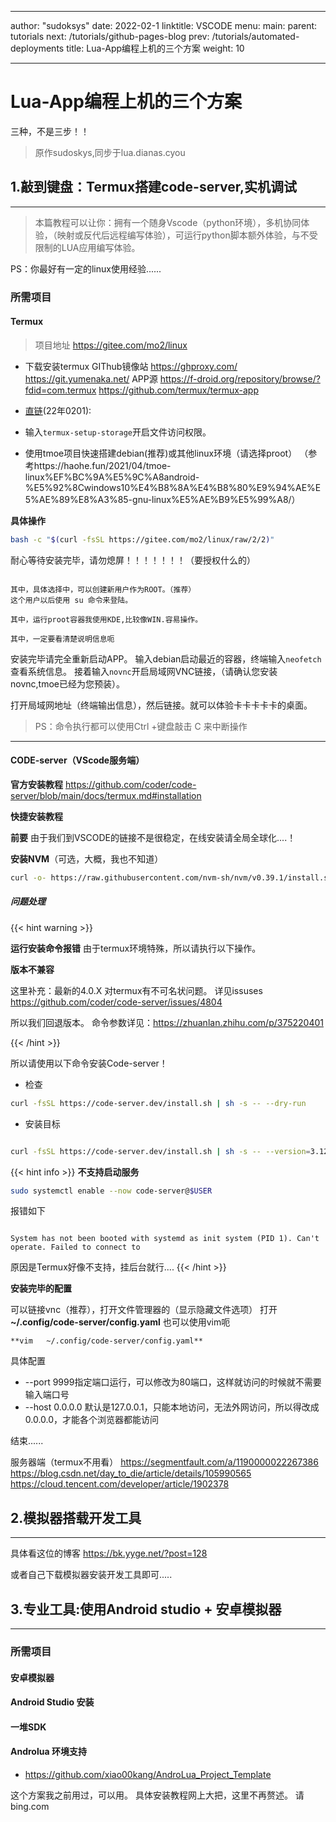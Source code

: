 
---
author: "sudoksys"
date: 2022-02-1
linktitle: VSCODE
menu:
  main:
    parent: tutorials
next: /tutorials/github-pages-blog
prev: /tutorials/automated-deployments
title: Lua-App编程上机的三个方案
weight: 10

---


# Lua-App编程上机的三个方案

三种，不是三步！！

> 原作sudoskys,同步于lua.dianas.cyou

##  1.敲到键盘：Termux搭建code-server,实机调试
-------------

> 本篇教程可以让你：拥有一个随身Vscode（python环境），多机协同体验，（映射或反代后远程编写体验），可运行python脚本额外体验，与不受限制的LUA应用编写体验。

PS：你最好有一定的linux使用经验......

### 所需项目

#### Termux

>项目地址 https://gitee.com/mo2/linux

- 下载安装termux
GIThub镜像站
https://ghproxy.com/
https://git.yumenaka.net/
APP源
https://f-droid.org/repository/browse/?fdid=com.termux
https://github.com/termux/termux-app


- [直链](https://drive.sakura-bbs.cn/api/v3/file/source/34998/com.termux_118.apk?sign=m8OT3cuEy2m7KVqg8U7BXd229aoN2o9Yd7n7dfvZ5vk%3D%3A0)(22年0201):



- 输入```termux-setup-storage```开启文件访问权限。

- 使用tmoe项目快速搭建debian(推荐)或其他linux环境（请选择proot） （参考https://haohe.fun/2021/04/tmoe-linux%EF%BC%9A%E5%9C%A8android-%E5%92%8Cwindows10%E4%B8%8A%E4%B8%80%E9%94%AE%E5%AE%89%E8%A3%85-gnu-linux%E5%AE%B9%E5%99%A8/）


**具体操作**

```bash
bash -c "$(curl -fsSL https://gitee.com/mo2/linux/raw/2/2)"
```

耐心等待安装完毕，请勿熄屏！！！！！！！（要授权什么的）

```

其中，具体选择中，可以创建新用户作为ROOT。（推荐）
这个用户以后使用 su 命令来登陆。

其中，运行proot容器我使用KDE,比较像WIN.容易操作。

其中，一定要看清楚说明信息呃

```

安装完毕请完全重新启动APP。
输入debian启动最近的容器，终端输入```neofetch```查看系统信息。
接着输入```novnc```开启局域网VNC链接，（请确认您安装novnc,tmoe已经为您预装）。

打开局域网地址（终端输出信息），然后链接。就可以体验卡卡卡卡卡的桌面。

>
>PS：命令执行都可以使用Ctrl +键盘敲击 C 来中断操作
>


---

#### CODE-server（VScode服务端）

**官方安装教程**
https://github.com/coder/code-server/blob/main/docs/termux.md#installation

**快捷安装教程**

**前要**
由于我们到VSCODE的链接不是很稳定，在线安装请全局全球化....！


**安装NVM**（可选，大概，我也不知道）
```bash
curl -o- https://raw.githubusercontent.com/nvm-sh/nvm/v0.39.1/install.sh | bash
```


##### 问题处理

{{< hint warning >}}

**运行安装命令报错**
由于termux环境特殊，所以请执行以下操作。

**版本不兼容**

这里补充：最新的4.0.X 对termux有不可名状问题。
详见issuses https://github.com/coder/code-server/issues/4804

所以我们回退版本。
命令参数详见：https://zhuanlan.zhihu.com/p/375220401

{{< /hint >}}


所以请使用以下命令安装Code-server！
- 检查
```bash
curl -fsSL https://code-server.dev/install.sh | sh -s -- --dry-run

```

- 安装目标

```bash

curl -fsSL https://code-server.dev/install.sh | sh -s -- --version=3.12.0
```

{{< hint info >}}
**不支持启动服务**

```bash
sudo systemctl enable --now code-server@$USER
```
报错如下
``````

System has not been booted with systemd as init system (PID 1). Can't operate. Failed to connect to 

``````

原因是Termux好像不支持，挂后台就行....
{{< /hint >}}


**安装完毕的配置**

可以链接vnc（推荐），打开文件管理器的（显示隐藏文件选项）
打开 **~/.config/code-server/config.yaml**
也可以使用vim呃
```
**vim   ~/.config/code-server/config.yaml**
```

具体配置
-   --port 9999指定端口运行，可以修改为80端口，这样就访问的时候就不需要输入端口号
-   --host 0.0.0.0 默认是127.0.0.1，只能本地访问，无法外网访问，所以得改成0.0.0.0，才能各个浏览器都能访问


结束......


服务器端（termux不用看）
https://segmentfault.com/a/1190000022267386
https://blog.csdn.net/day_to_die/article/details/105990565
https://cloud.tencent.com/developer/article/1902378


## 2.模拟器搭载开发工具
-------------
具体看这位的博客
https://bk.yyge.net/?post=128

或者自己下载模拟器安装开发工具即可.....


## 3.专业工具:使用Android studio + 安卓模拟器

---------------

### 所需项目

#### 安卓模拟器

#### Android Studio 安装

#### 一堆SDK

#### Androlua 环境支持

- https://github.com/xiao00kang/AndroLua_Project_Template

这个方案我之前用过，可以用。
具体安装教程网上大把，这里不再赘述。
请 bing.com
